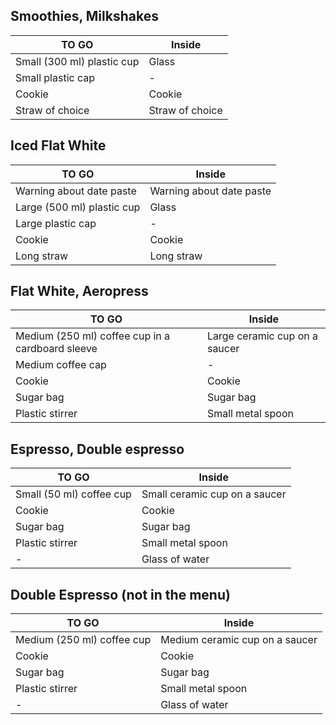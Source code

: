 ## Smoothies, Milkshakes

TO GO|Inside
--|--
Small (300 ml) plastic cup|Glass
Small plastic cap|-
Cookie|Cookie
Straw of choice|Straw of choice

## Iced Flat White

TO GO|Inside
--|--
Warning about date paste|Warning about date paste
Large (500 ml) plastic cup|Glass
Large plastic cap|-
Cookie|Cookie
Long straw|Long straw

## Flat White, Aeropress

TO GO|Inside
--|--
Medium (250 ml) coffee cup in a cardboard sleeve |Large ceramic cup on a saucer
Medium coffee cap|-
Cookie|Cookie
Sugar bag|Sugar bag
Plastic stirrer|Small metal spoon

## Espresso, Double espresso

TO GO|Inside
--|--
Small (50 ml) coffee cup |Small ceramic cup on a saucer
Cookie|Cookie
Sugar bag|Sugar bag
Plastic stirrer|Small metal spoon
-|Glass of water

## Double Espresso (not in the menu)

TO GO|Inside
--|--
Medium (250 ml) coffee cup |Medium ceramic cup on a saucer
Cookie|Cookie
Sugar bag|Sugar bag
Plastic stirrer|Small metal spoon
-|Glass of water
